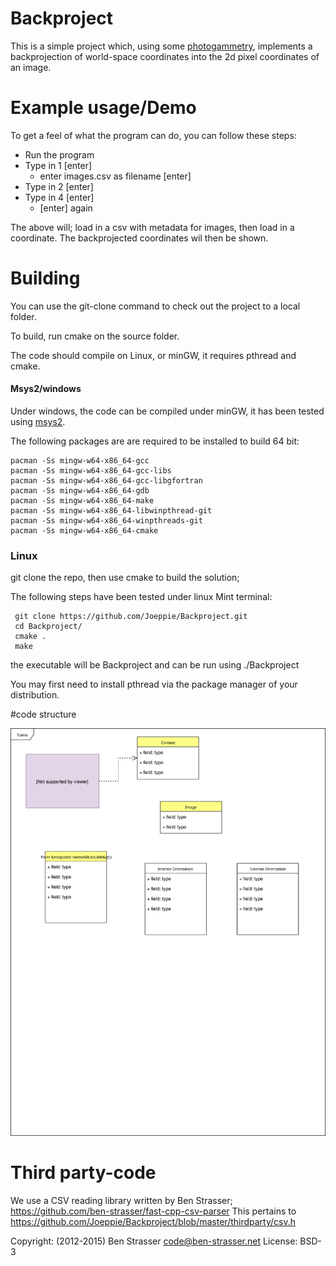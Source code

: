 # Backproject

This is a simple project which, using some [photogammetry](https://en.wikipedia.org/wiki/Photogrammetry), implements a backprojection of world-space coordinates into the 2d pixel coordinates of an image.

# Example usage/Demo

To get a feel of what the program can do, you can follow these steps:

- Run the program
- Type in 1 [enter] 
    - enter images.csv as filename [enter] 
- Type in 2 [enter]
- Type in 4 [enter]
    - [enter]  again

The above will; load in a csv with metadata for images, then load in a coordinate.
The backprojected coordinates wil then be shown.
    

# Building
You can use the git-clone command to check out the project to a local folder.

To build, run cmake on the source folder.

The code should compile on Linux, or minGW, it requires pthread and cmake.
 
#### Msys2/windows
Under windows, the code can be compiled under minGW, it has been tested using [msys2](http://www.msys2.org/).


The following packages are are required to be installed to build 64 bit:

    pacman -Ss mingw-w64-x86_64-gcc
    pacman -Ss mingw-w64-x86_64-gcc-libs
    pacman -Ss mingw-w64-x86_64-gcc-libgfortran
    pacman -Ss mingw-w64-x86_64-gdb
    pacman -Ss mingw-w64-x86_64-make
    pacman -Ss mingw-w64-x86_64-libwinpthread-git
    pacman -Ss mingw-w64-x86_64-winpthreads-git
    pacman -Ss mingw-w64-x86_64-cmake


### Linux
 git clone the repo, then use cmake to build the solution;
 
 The following steps have been tested under linux Mint terminal:
 
     git clone https://github.com/Joeppie/Backproject.git
     cd Backproject/
     cmake .
     make
 
 the executable will be Backproject and can be run using  ./Backproject
 
 You may first need to install pthread via the package manager of your distribution.
 
#code structure

![Class Diagram SVG](https://github.com/Joeppie/Backproject/blob/master/Class%20Diagram.svg)

# Third party-code

We use a CSV reading library written by Ben Strasser; https://github.com/ben-strasser/fast-cpp-csv-parser
This pertains to https://github.com/Joeppie/Backproject/blob/master/thirdparty/csv.h

Copyright: (2012-2015) Ben Strasser <code@ben-strasser.net>
License: BSD-3
